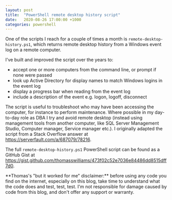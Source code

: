 ```yaml
---
layout: post
title:  "PowerShell remote desktop history script"
date:   2020-08-26 17:00:00 +1000
categories: powershell
---
```

One of the scripts I reach for a couple of times a month is `remote-desktop-history.ps1`, which returns remote desktop history from a Windows event log on a remote computer.

I've built and improved the script over the years to:

- accept one or more computers from the command line, or prompt if none were passed
- look up Active Directory for display names to match Windows logins in the event log
- display a progress bar when reading from the event log
- include a description of the event e.g. logon, logoff, disconnect

The script is useful to troubleshoot who may have been accessing the computer, for instance to perform maintenance. Where possible in my day-to-day role as DBA I try and avoid remote desktop (instead using management tools from another computer, like SQL Server Management Studio, Computer manager, Service manager etc.). I originally adapted the script from a Stack Overflow answer at <https://serverfault.com/a/687079/78216>.

The full `remote-desktop-history.ps1` PowerShell script can be found as a GitHub Gist at <https://gist.github.com/thomasswilliams/473f02c52e7036e84486dd8515dff7d0>.

<div markdown="1" class="note">
**Thomas's "but it worked for me" disclaimer:** before using any code you find on the internet, especially on this blog, take time to understand what the code does and test, test, test. I'm not responsible for damage caused by code from this blog, and don't offer any support or warranty.
</div>
<br/>